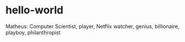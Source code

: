 # hello-world


Matheus: Computer Scientist, player, Netflix watcher, genius, billionaire, playboy, philanthropist
